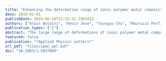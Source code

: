 ```yaml
---
title: "Enhancing the deformation range of ionic polymer metal composites through electrostatic actuation"
date: 2018-01-01
publishDate: 2019-06-20T15:33:32.796341Z
authors: ["Alain Boldini", "Kevin Jose", "Youngsu Cha", "Maurizio Porfiri"]
publication_types: ["2"]
abstract: "The large range of deformations of ionic polymer metal composites (IPMCs) has often been proposed as a key advantage of these soft active materials. Nevertheless, many applications in soft robotics still cannot be addressed by current IPMC technology, demanding an even wider deformation range. Here, we empirically demonstrate the feasibility of integrating electrostatic actuation to enhance IPMC deformations. Through the use of external contactless electrodes, an electrostatic pressure is generated on the IPMC, thereby magnifying the deformation elicited by the small voltage applied across its electrodes. A mathematical model is established to predict the onset of the pull-in instability, which defines when electrostatic actuation can be effectively utilized to enhance IPMC performance."
featured: false
publication: "*Applied Physics Letters*"
url_pdf: "files/ipmc_apl.pdf"
doi: "10.1063/1.5037889"
---
```



